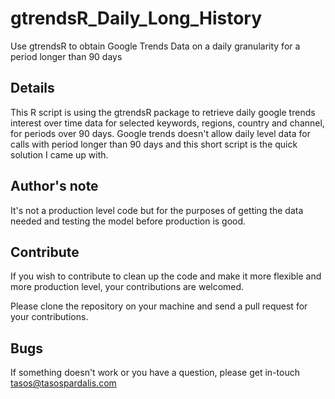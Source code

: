 # gtrendsR_Daily_Long_History
Use gtrendsR to obtain Google Trends Data on a daily granularity for a period longer than 90 days

## Details
This R script is using the gtrendsR package to retrieve daily google trends interest over time data for selected keywords, regions, country and channel, for periods over 90 days. Google trends doesn't allow daily level data for calls with period longer than 90 days and this short script is the quick solution I came up with. 

## Author's note
It's not a production level code but for the purposes of getting the data needed and testing the model before production is good. 

## Contribute
If you wish to contribute to clean up the code and make it more flexible and more production level, your contributions are welcomed.

Please clone the repository on your machine and send a pull request for your contributions.

## Bugs
If something doesn't work or you have a question, please get in-touch tasos@tasospardalis.com
